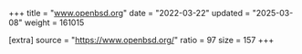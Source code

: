 +++
title = "www.openbsd.org"
date = "2022-03-22"
updated = "2025-03-08"
weight = 161015

[extra]
source = "https://www.openbsd.org/"
ratio = 97
size = 157
+++

